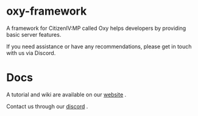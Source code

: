 # oxy-framework
A framework for CitizenIV:MP called Oxy helps developers by providing basic server features.

If you need assistance or have any recommendations, please get in touch with us via Discord.

# Docs

A tutorial and wiki are available on our [website](https://oxygen8.godaddysites.com) .

Contact us through our [discord](https://discord.gg/YmrC26a9nv) .
